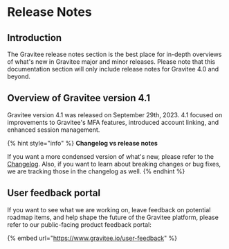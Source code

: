 # Release Notes

## Introduction

The Gravitee release notes section is the best place for in-depth overviews of what's new in Gravitee major and minor releases. Please note that this documentation section will only include release notes for Gravitee 4.0 and beyond.

## Overview of Gravitee version 4.1

Gravitee version 4.1 was released on September 29th, 2023. 4.1 focused on improvements to Gravitee's MFA features, introduced account linking, and enhanced session management.

{% hint style="info" %}
**Changelog vs release notes**

If you want a more condensed version of what's new, please refer to the [Changelog](broken-reference). Also, if you want to learn about breaking changes or bug fixes, we are tracking those in the changelog as well.
{% endhint %}

## User feedback portal

If you want to see what we are working on, leave feedback on potential roadmap items, and help shape the future of the Gravitee platform, please refer to our public-facing product feedback portal:

{% embed url="https://www.gravitee.io/user-feedback" %}
